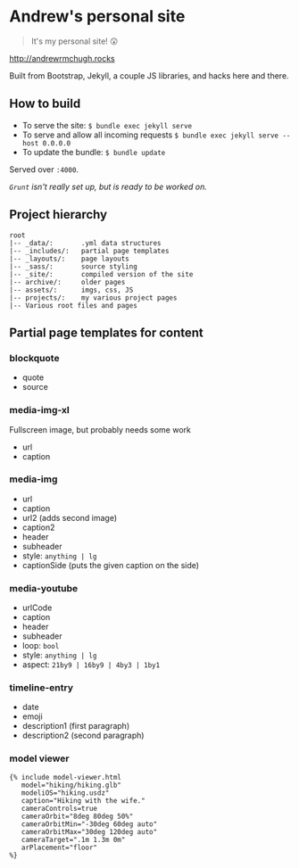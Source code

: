 # Andrew's personal site
> It's my personal site! 😲

http://andrewrmchugh.rocks

Built from Bootstrap, Jekyll, a couple JS libraries, and hacks here and there.

## How to build
- To serve the site: `$ bundle exec jekyll serve`
- To serve and allow all incoming requests `$ bundle exec jekyll serve --host 0.0.0.0`
- To update the bundle: `$ bundle update`

Served over `:4000`.

_`Grunt` isn't really set up, but is ready to be worked on._

## Project hierarchy
```
root
|-- _data/:       .yml data structures
|-- _includes/:   partial page templates
|-- _layouts/:    page layouts
|-- _sass/:       source styling
|-- _site/:       compiled version of the site
|-- archive/:     older pages
|-- assets/:      imgs, css, JS
|-- projects/:    my various project pages
|-- Various root files and pages
```

## Partial page templates for content

### blockquote
- quote
- source

### media-img-xl
Fullscreen image, but probably needs some work
- url
- caption

### media-img
- url
- caption
- url2 (adds second image)
- caption2
- header
- subheader
- style: `anything | lg`
- captionSide (puts the given caption on the side)

### media-youtube
- urlCode
- caption
- header
- subheader
- loop: `bool`
- style: `anything | lg`
- aspect: `21by9 | 16by9 | 4by3 | 1by1`

### timeline-entry
- date
- emoji
- description1 (first paragraph)
- description2 (second paragraph)

### model viewer
```
{% include model-viewer.html
   model="hiking/hiking.glb"
   modeliOS="hiking.usdz"
   caption="Hiking with the wife."
   cameraControls=true
   cameraOrbit="8deg 80deg 50%"
   cameraOrbitMin="-30deg 60deg auto"
   cameraOrbitMax="30deg 120deg auto"
   cameraTarget=".1m 1.3m 0m"
   arPlacement="floor"
%}
```
